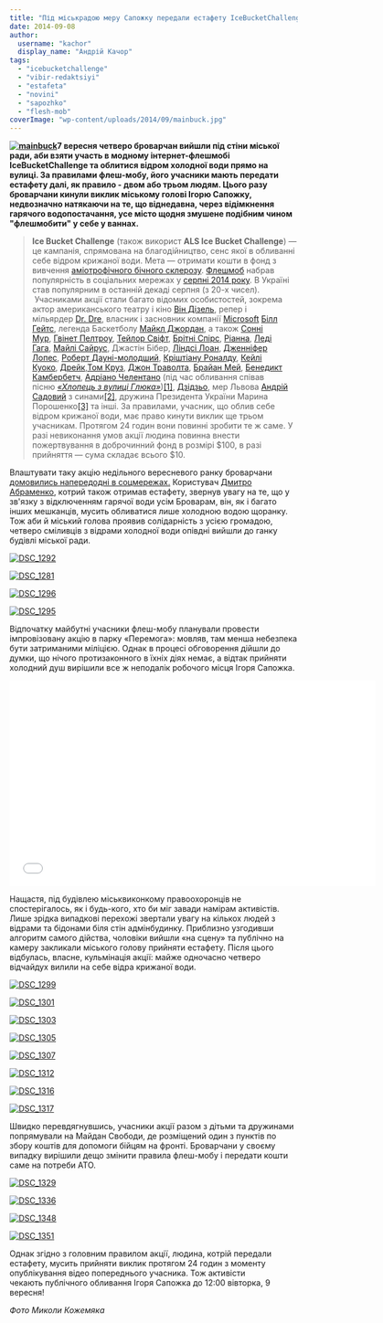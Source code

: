```yaml
---
title: "Під міськрадою меру Сапожку передали естафету IceBucketChallenge - ФОТО, ВІДЕО"
date: 2014-09-08
author: 
  username: "kachor"
  display_name: "Андрій Качор"
tags: 
  - "icebucketchallenge"
  - "vibir-redaktsiyi"
  - "estafeta"
  - "novini"
  - "sapozhko"
  - "flesh-mob"
coverImage: "wp-content/uploads/2014/09/mainbuck.jpg"
---
```


**[![mainbuck](https://mpz.brovary.org/wp-content/uploads/2014/09/mainbuck.jpg)](https://mpz.brovary.org/wp-content/uploads/2014/09/mainbuck.jpg)7 вересня четверо броварчан вийшли під стіни міської ради, аби взяти участь в модному інтернет-флешмобі IceBucketChallenge та облитися відром холодної води прямо на вулиці. За правилами флеш-мобу, його учасники мають передати естафету далі, як правило - двом або трьом людям. Цього разу броварчани кинули виклик міському голові Ігорю Сапожку, недвозначно натякаючи на те, що віднедавна, через відімкнення гарячого водопостачання, усе місто щодня змушене подібним чином "флешмобити" у себе у ваннах.**

> **Ice Bucket Challenge** (також використ **ALS Ice Bucket Challenge**) — це кампанія, спрямована на благодійництво, сенс якої в обливанні себе відром крижаної води. Мета — отримати кошти в фонд з вивчення [аміотрофічного бічного склерозу](http://uk.wikipedia.org/wiki/%D0%90%D0%BC%D1%96%D0%BE%D1%82%D1%80%D0%BE%D1%84%D1%96%D1%87%D0%BD%D0%B8%D0%B9_%D0%B1%D1%96%D1%87%D0%BD%D0%B8%D0%B9_%D1%81%D0%BA%D0%BB%D0%B5%D1%80%D0%BE%D0%B7 "Аміотрофічний бічний склероз"). [Флешмоб](http://uk.wikipedia.org/wiki/%D0%A4%D0%BB%D0%B5%D1%88%D0%BC%D0%BE%D0%B1 "Флешмоб") набрав популярність в соціальних мережах у [серпні 2014 року](http://uk.wikipedia.org/wiki/%D0%A1%D0%B5%D1%80%D0%BF%D0%B5%D0%BD%D1%8C_2014 "Серпень 2014"). В Україні став популярним в останній декаді серпня (з 20-х чисел).  Учасниками акції стали багато відомих особистостей, зокрема актор американського театру і кіно [Він Дізель](http://uk.wikipedia.org/wiki/%D0%92%D1%96%D0%BD_%D0%94%D1%96%D0%B7%D0%B5%D0%BB%D1%8C "Він Дізель"), репер і мільярдер [Dr. Dre](http://uk.wikipedia.org/wiki/Dr._Dre "Dr. Dre"), власник і засновник компанії [Microsoft](http://uk.wikipedia.org/wiki/Microsoft "Microsoft") [Білл Гейтс](http://uk.wikipedia.org/wiki/%D0%91%D1%96%D0%BB%D0%BB_%D0%93%D0%B5%D0%B9%D1%82%D1%81 "Білл Гейтс"), легенда Баскетболу [Майкл Джордан](http://uk.wikipedia.org/wiki/%D0%9C%D0%B0%D0%B9%D0%BA%D0%BB_%D0%94%D0%B6%D0%BE%D1%80%D0%B4%D0%B0%D0%BD "Майкл Джордан"), а також [Сонні Мур](http://uk.wikipedia.org/wiki/%D0%A1%D0%BA%D1%80%D1%96%D0%BB%D0%BB%D0%B5%D0%BA%D1%81 "Скріллекс"), [Гвінет Пелтроу](http://uk.wikipedia.org/wiki/%D0%93%D0%B2%D1%96%D0%BD%D0%B5%D1%82_%D0%9F%D0%B5%D0%BB%D1%82%D1%80%D0%BE%D1%83 "Гвінет Пелтроу"), [Тейлор Свіфт](http://uk.wikipedia.org/wiki/%D0%A2%D0%B5%D0%B9%D0%BB%D0%BE%D1%80_%D0%A1%D0%B2%D1%96%D1%84%D1%82 "Тейлор Свіфт"), [Брітні Спірс](http://uk.wikipedia.org/wiki/%D0%91%D1%80%D1%96%D1%82%D0%BD%D1%96_%D0%A1%D0%BF%D1%96%D1%80%D1%81 "Брітні Спірс"), [Ріанна](http://uk.wikipedia.org/wiki/%D0%A0%D1%96%D0%B0%D0%BD%D0%BD%D0%B0 "Ріанна"), [Леді Гага](http://uk.wikipedia.org/wiki/%D0%9B%D0%B5%D0%B4%D1%96_%D0%93%D0%B0%D0%B3%D0%B0 "Леді Гага"), [Майлі Сайрус](http://uk.wikipedia.org/wiki/%D0%9C%D0%B0%D0%B9%D0%BB%D1%96_%D0%A1%D0%B0%D0%B9%D1%80%D1%83%D1%81 "Майлі Сайрус"), Джастін Бібер, [Ліндсі Лоан](http://uk.wikipedia.org/wiki/%D0%9B%D1%96%D0%BD%D0%B4%D1%81%D1%96_%D0%9B%D0%BE%D0%B0%D0%BD "Ліндсі Лоан"), [Дженніфер Лопес](http://uk.wikipedia.org/wiki/%D0%94%D0%B6%D0%B5%D0%BD%D0%BD%D1%96%D1%84%D0%B5%D1%80_%D0%9B%D0%BE%D0%BF%D0%B5%D1%81 "Дженніфер Лопес"), [Роберт Дауні-молодший](http://uk.wikipedia.org/wiki/%D0%A0%D0%BE%D0%B1%D0%B5%D1%80%D1%82_%D0%94%D0%B0%D1%83%D0%BD%D1%96_\(%D0%BC%D0%BE%D0%BB%D0%BE%D0%B4%D1%88%D0%B8%D0%B9\) "Роберт Дауні (молодший)"), [Кріштіану Роналду](http://uk.wikipedia.org/wiki/%D0%9A%D1%80%D1%96%D1%88%D1%82%D1%96%D0%B0%D0%BD%D1%83_%D0%A0%D0%BE%D0%BD%D0%B0%D0%BB%D0%B4%D1%83 "Кріштіану Роналду"), [Кейлі Куоко](http://uk.wikipedia.org/wiki/%D0%9A%D0%B5%D0%B9%D0%BB%D1%96_%D0%9A%D1%83%D0%BE%D0%BA%D0%BE "Кейлі Куоко"), [Дрейк](http://uk.wikipedia.org/wiki/%D0%94%D1%80%D0%B5%D0%B9%D0%BA_\(%D1%81%D0%BF%D1%96%D0%B2%D0%B0%D0%BA\) "Дрейк (співак)"),[Том Круз](http://uk.wikipedia.org/wiki/%D0%A2%D0%BE%D0%BC_%D0%9A%D1%80%D1%83%D0%B7 "Том Круз"), [Джон Траволта](http://uk.wikipedia.org/wiki/%D0%94%D0%B6%D0%BE%D0%BD_%D0%A2%D1%80%D0%B0%D0%B2%D0%BE%D0%BB%D1%82%D0%B0 "Джон Траволта"), [Брайан Мей](http://uk.wikipedia.org/wiki/%D0%91%D1%80%D0%B0%D0%B9%D0%B0%D0%BD_%D0%9C%D0%B5%D0%B9 "Брайан Мей"), [Бенедикт Камбербетч](http://uk.wikipedia.org/wiki/%D0%91%D0%B5%D0%BD%D0%B5%D0%B4%D0%B8%D0%BA%D1%82_%D0%9A%D0%B0%D0%BC%D0%B1%D0%B5%D1%80%D0%B1%D0%B5%D1%82%D1%87 "Бенедикт Камбербетч"), [Адріано Челентано](http://uk.wikipedia.org/wiki/%D0%90%D0%B4%D1%80%D1%96%D0%B0%D0%BD%D0%BE_%D0%A7%D0%B5%D0%BB%D0%B5%D0%BD%D1%82%D0%B0%D0%BD%D0%BE "Адріано Челентано") (під час обливання співав пісню _[«Хлопець з вулиці Глюка»](http://uk.wikipedia.org/wiki/Il_ragazzo_della_via_Gluck_\(%D1%81%D0%B8%D0%BD%D0%B3%D0%BB\) "Il ragazzo della via Gluck (сингл)")_)[\[1\]](http://uk.wikipedia.org/wiki/Ice_Bucket_Challenge#cite_note-1), [Дзідзьо](http://uk.wikipedia.org/wiki/DZIDZIO "DZIDZIO"), мер Львова [Андрій Садовий](http://uk.wikipedia.org/wiki/%D0%90%D0%BD%D0%B4%D1%80%D1%96%D0%B9_%D0%A1%D0%B0%D0%B4%D0%BE%D0%B2%D0%B8%D0%B9 "Андрій Садовий") з синами[\[2\]](http://uk.wikipedia.org/wiki/Ice_Bucket_Challenge#cite_note-2), дружина Президента України Марина Порошенко[\[3\]](http://uk.wikipedia.org/wiki/Ice_Bucket_Challenge#cite_note-3) та інші. За правилами, учасник, що облив себе відром крижаної води, має право кинути виклик ще трьом учасникам. Протягом 24 годин вони повинні зробити те ж саме. У разі невиконання умов акції людина повинна внести пожертвування в доброчинний фонд в розмірі $100, в разі прийняття — сума складає всього $10.

Влаштувати таку акцію недільного вересневого ранку броварчани [домовились напередодні в соцмережах.](https://www.facebook.com/groups/brovary/permalink/891813204181980/) Користувач [Дмитро Абраменко](https://www.facebook.com/dima.abramenko?fref=nf), котрий також отримав естафету, звернув увагу на те, що у зв'язку з відключенням гарячої води усім Броварам, він, як і багато інших мешканців, мусить обливатися лише холодною водою щоранку. Тож аби й міський голова проявив солідарність з усією громадою, четверо сміливців з відрами холодної води опівдні вийшли до ганку будівлі міської ради.

[![DSC_1292](https://mpz.brovary.org/wp-content/uploads/2014/09/DSC_1292.jpg)](https://mpz.brovary.org/wp-content/uploads/2014/09/DSC_1292.jpg)

[![DSC_1281](https://mpz.brovary.org/wp-content/uploads/2014/09/DSC_1281.jpg)](https://mpz.brovary.org/wp-content/uploads/2014/09/DSC_1281.jpg)

[![DSC_1296](https://mpz.brovary.org/wp-content/uploads/2014/09/DSC_1296.jpg)](https://mpz.brovary.org/wp-content/uploads/2014/09/DSC_1296.jpg)

[![DSC_1295](https://mpz.brovary.org/wp-content/uploads/2014/09/DSC_1295.jpg)](https://mpz.brovary.org/wp-content/uploads/2014/09/DSC_1295.jpg)

Відпочатку майбутні учасники флеш-мобу планували провести імпровізовану акцію в парку «Перемога»: мовляв, там менша небезпека бути затриманими міліцією. Однак в процесі обговорення дійшли до думки, що нічого протизаконного в їхніх діях немає, а відтак прийняти холодний душ вирішили все ж неподалік робочого місця Ігоря Сапожка.

<iframe src="//www.youtube.com/embed/HBWxgX-wgUs" width="640" height="360" frameborder="0" allowfullscreen="allowfullscreen"></iframe>

Нащастя, під будівлею міськвиконкому правоохоронців не спостерігалось, як і будь-кого, хто би міг завади намірам активістів. Лише зрідка випадкові перехожі звертали увагу на кількох людей з відрами та бідонами біля стін адмінбудинку. Приблизно узгодивши алгоритм самого дійства, чоловіки вийшли «на сцену» та публічно на камеру закликали міського голову прийняти естафету. Після цього відбулась, власне, кульмінація акції: майже одночасно четверо відчайдух вилили на себе відра крижаної води.

[![DSC_1299](https://mpz.brovary.org/wp-content/uploads/2014/09/DSC_1299.jpg)](https://mpz.brovary.org/wp-content/uploads/2014/09/DSC_1299.jpg)

[![DSC_1301](https://mpz.brovary.org/wp-content/uploads/2014/09/DSC_1301.jpg)](https://mpz.brovary.org/wp-content/uploads/2014/09/DSC_1301.jpg)

[![DSC_1303](https://mpz.brovary.org/wp-content/uploads/2014/09/DSC_1303.jpg)](https://mpz.brovary.org/wp-content/uploads/2014/09/DSC_1303.jpg)

[![DSC_1305](https://mpz.brovary.org/wp-content/uploads/2014/09/DSC_1305.jpg)](https://mpz.brovary.org/wp-content/uploads/2014/09/DSC_1305.jpg)

[![DSC_1307](https://mpz.brovary.org/wp-content/uploads/2014/09/DSC_1307.jpg)](https://mpz.brovary.org/wp-content/uploads/2014/09/DSC_1307.jpg)

[![DSC_1312](https://mpz.brovary.org/wp-content/uploads/2014/09/DSC_1312.jpg)](https://mpz.brovary.org/wp-content/uploads/2014/09/DSC_1312.jpg)

[![DSC_1316](https://mpz.brovary.org/wp-content/uploads/2014/09/DSC_1316.jpg)](https://mpz.brovary.org/wp-content/uploads/2014/09/DSC_1316.jpg)

[![DSC_1317](https://mpz.brovary.org/wp-content/uploads/2014/09/DSC_1317.jpg)](https://mpz.brovary.org/wp-content/uploads/2014/09/DSC_1317.jpg)

Швидко перевдягнувшись, учасники акції разом з дітьми та дружинами попрямували на Майдан Свободи, де розміщений один з пунктів по збору коштів для допомоги бійцям на фронті. Броварчани у своєму випадку вирішили дещо змінити правила флеш-мобу і передати кошти саме на потреби АТО.

[![DSC_1329](https://mpz.brovary.org/wp-content/uploads/2014/09/DSC_1329.jpg)](https://mpz.brovary.org/wp-content/uploads/2014/09/DSC_1329.jpg)

[![DSC_1336](https://mpz.brovary.org/wp-content/uploads/2014/09/DSC_1336.jpg)](https://mpz.brovary.org/wp-content/uploads/2014/09/DSC_1336.jpg)

[![DSC_1348](https://mpz.brovary.org/wp-content/uploads/2014/09/DSC_1348.jpg)](https://mpz.brovary.org/wp-content/uploads/2014/09/DSC_1348.jpg)

[![DSC_1351](https://mpz.brovary.org/wp-content/uploads/2014/09/DSC_1351.jpg)](https://mpz.brovary.org/wp-content/uploads/2014/09/DSC_1351.jpg)

Однак згідно з головним правилом акції, людина, котрій передали естафету, мусить прийняти виклик протягом 24 годин з моменту опублікування відео попереднього учасника. Тож активісти чекають публічного обливання Ігоря Сапожка до 12:00 вівторка, 9 вересня!

_Фото Миколи Кожемяка_

